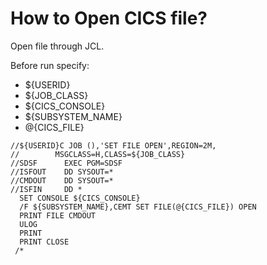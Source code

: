 # How to Open CICS file?

Open file through JCL.

Before run specify:
* ${USERID}
* ${JOB_CLASS}
* ${CICS_CONSOLE}
* ${SUBSYSTEM_NAME}
* @{CICS_FILE}

```
//${USERID}C JOB (),'SET FILE OPEN',REGION=2M,
//        MSGCLASS=H,CLASS=${JOB_CLASS}
//SDSF      EXEC PGM=SDSF
//ISFOUT    DD SYSOUT=*
//CMDOUT    DD SYSOUT=*
//ISFIN     DD *
  SET CONSOLE ${CICS_CONSOLE}
  /F ${SUBSYSTEM_NAME},CEMT SET FILE(@{CICS_FILE}) OPEN
  PRINT FILE CMDOUT
  ULOG
  PRINT
  PRINT CLOSE
 /*
```